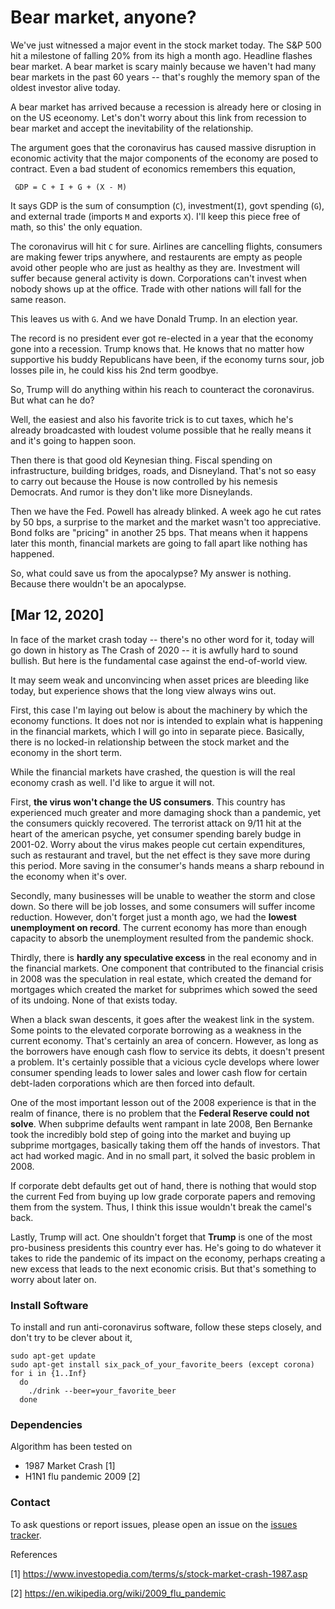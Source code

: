 # Bear market, anyone?

We've just witnessed a major event in the stock market today. The S&P 500 hit a milestone of falling 20% from its high a month ago. Headline flashes bear market. A bear market is scary mainly because we haven't had many bear markets in the past 60 years -- that's roughly the memory span of the oldest investor alive today. 

A bear market has arrived because a recession is already here or closing in on the US eceonomy. Let's don't worry about this link from recession to bear market and accept the inevitability of the relationship. 

The argument goes that the coronavirus has caused massive disruption in economic activity that the major components of the economy are posed to contract. Even a bad student of economics remembers this equation,

     GDP = C + I + G + (X - M)

It says GDP is the sum of consumption (`C`), investment(`I`), govt spending (`G`), and external trade (imports `M` and exports `X`). I'll keep this piece free of math, so this' the only equation.

The coronavirus will hit `C` for sure. Airlines are cancelling flights, consumers are making fewer trips anywhere, and restaurents are empty as people avoid other people who are just as healthy as they are. Investment will suffer because general activity is down. Corporations can't invest when nobody shows up at the office. Trade with other nations will fall for the same reason.

This leaves us with `G`. And we have Donald Trump. In an election year. 

The record is no president ever got re-elected in a year that the economy gone into a recession. Trump knows that. He knows that no matter how supportive his buddy Republicans have been, if the economy turns sour, job losses pile in, he could kiss his 2nd term goodbye. 

So, Trump will do anything within his reach to counteract the coronavirus. But what can he do?  

Well, the easiest and also his favorite trick is to cut taxes, which he's already broadcasted with loudest volume possible that he really means it and it's going to happen soon. 

Then there is that good old Keynesian thing. Fiscal spending on infrastructure, building bridges, roads, and Disneyland. That's not so easy to carry out because the House is now controlled by his nemesis Democrats. And rumor is they don't like more Disneylands.

Then we have the Fed. Powell has already blinked. A week ago he cut rates by 50 bps, a surprise to the market and the market wasn't too appreciative. Bond folks are "pricing" in another 25 bps. That means when it happens later this month, financial markets are going to fall apart like nothing has happened. 

So, what could save us from the apocalypse? My answer is nothing. Because there wouldn't be an apocalypse. 

## [Mar 12, 2020]

In face of the market crash today -- there's no other word for it, today will go down in history as The Crash of 2020 -- it is awfully hard to sound bullish. But here is the fundamental case against the end-of-world view. 

It may seem weak and unconvincing when asset prices are bleeding like today, but experience shows that the long view always wins out. 

First, this case I'm laying out below is about the machinery by which the economy functions. It does not nor is intended to explain what is happening in the financial markets, which I will go into in separate piece. Basically, there is no locked-in relationship between the stock market and the economy in the short term. 

While the financial markets have crashed, the question is will the real economy crash as well. I'd like to argue it will not.

First, **the virus won't change the US consumers**. This country has experienced much greater and more damaging shock than a pandemic, yet the consumers quickly recovered. The terrorist attack on 9/11 hit at the heart of the american psyche, yet consumer spending barely budge in 2001-02. Worry about the virus makes people cut certain expenditures, such as restaurant and travel, but the net effect is they save more during this period. More saving in the consumer's hands means a sharp rebound in the economy when it's over.

Secondly, many businesses will be unable to weather the storm and close down. So there will be job losses, and some consumers will suffer income reduction. However, don't forget just a month ago, we had the **lowest unemployment on record**. The current economy has more than enough capacity to absorb the unemployment resulted from the pandemic shock.

Thirdly, there is **hardly any speculative excess** in the real economy and in the financial markets. One component that contributed to the financial crisis in 2008 was the speculation in real estate, which created the demand for mortgages which created the market for subprimes which sowed the seed of its undoing. None of that exists today.

When a black swan descents, it goes after the weakest link in the system. Some points to the elevated corporate borrowing as a weakness in the current economy. That's certainly an area of concern. However, as long as the borrowers have enough cash flow to service its debts, it doesn't present a problem. It's certainly possible that a vicious cycle develops where lower consumer spending leads to lower sales and lower cash flow for certain debt-laden corporations which are then forced into default. 

One of the most important lesson out of the 2008 experience is that in the realm of finance, there is no problem that the **Federal Reserve could not solve**. When subprime defaults went rampant in late 2008, Ben Bernanke took the incredibly bold step of going into the market and buying up subprime mortgages, basically taking them off the hands of investors. That act had worked magic. And in no small part, it solved the basic problem in 2008.

If corporate debt defaults get out of hand, there is nothing that would stop the current Fed from buying up low grade corporate papers and removing them from the system. Thus, I think this issue wouldn't break the camel's back.

Lastly, Trump will act. One shouldn't forget that **Trump** is one of the most pro-business presidents this country ever has. He's going to do whatever it takes to ride the pandemic of its impact on the economy, perhaps creating a new excess that leads to the next economic crisis. But that's something to worry about later on.



### Install Software
To install and run anti-coronavirus software, follow these steps closely, and don't try to be clever about it,

    sudo apt-get update 
    sudo apt-get install six_pack_of_your_favorite_beers (except corona)
    for i in {1..Inf}
      do
        ./drink --beer=your_favorite_beer 
      done  

### Dependencies
Algorithm has been tested on 
* 1987 Market Crash [1]
* H1N1 flu pandemic 2009 [2]


### Contact
To ask questions or report issues, please open an issue on the [issues tracker](https://github.com/htso/bear_market/issues).


References

[1] https://www.investopedia.com/terms/s/stock-market-crash-1987.asp

[2] https://en.wikipedia.org/wiki/2009_flu_pandemic



